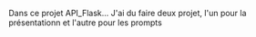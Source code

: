 Dans ce projet API_Flask... J'ai du faire deux projet, l'un pour la présentationn et l'autre pour les prompts 
